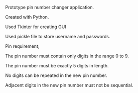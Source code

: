 Prototype pin number changer application.

Created with Python.

Used Tkinter for creating GUI

Used pickle file to store username and passwords.

Pin requirement;

   The pin number must contain only digits in the range 0 to 9.

   The pin number must be exactly 5 digits in length.

   No digits can be repeated in the new pin number.

   Adjacent digits in the new pin number must not be sequential.

 

              
	
	
